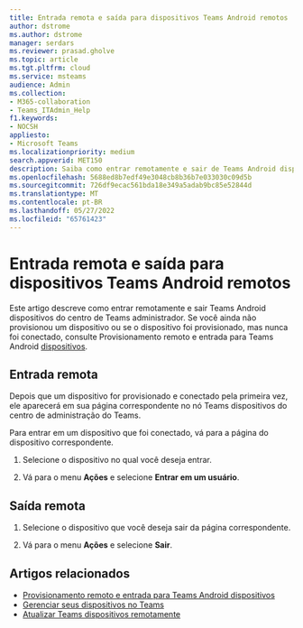 ```yaml
---
title: Entrada remota e saída para dispositivos Teams Android remotos
author: dstrome
ms.author: dstrome
manager: serdars
ms.reviewer: prasad.gholve
ms.topic: article
ms.tgt.pltfrm: cloud
ms.service: msteams
audience: Admin
ms.collection:
- M365-collaboration
- Teams_ITAdmin_Help
f1.keywords:
- NOCSH
appliesto:
- Microsoft Teams
ms.localizationpriority: medium
search.appverid: MET150
description: Saiba como entrar remotamente e sair de Teams Android dispositivos
ms.openlocfilehash: 5688ed8b7edf49e3048cb8b36b7e033030c09d5b
ms.sourcegitcommit: 726df9ecac561bda18e349a5adab9bc85e52844d
ms.translationtype: MT
ms.contentlocale: pt-BR
ms.lasthandoff: 05/27/2022
ms.locfileid: "65761423"
---
```

# <a name="remote-sign-in-and-sign-out-for-teams-android-devices"></a>Entrada remota e saída para dispositivos Teams Android remotos

Este artigo descreve como entrar remotamente e sair Teams Android dispositivos do centro de Teams administrador. Se você ainda não provisionou um dispositivo ou se o dispositivo foi provisionado, mas nunca foi conectado, consulte Provisionamento remoto e entrada para Teams Android [dispositivos](remote-provision-remote-login.md).

## <a name="remote-sign-in"></a>Entrada remota

Depois que um dispositivo for provisionado e conectado pela primeira vez, ele aparecerá em sua página correspondente no nó Teams dispositivos do centro de administração do Teams.

Para entrar em um dispositivo que foi conectado, vá para a página do dispositivo correspondente.

1. Selecione o dispositivo no qual você deseja entrar.

2. Vá para o menu **Ações** e selecione **Entrar em um usuário**.

## <a name="remote-sign-out"></a>Saída remota

1. Selecione o dispositivo que você deseja sair da página correspondente.

2. Vá para o menu **Ações** e selecione **Sair**.

## <a name="related-articles"></a>Artigos relacionados

- [Provisionamento remoto e entrada para Teams Android dispositivos](remote-provision-remote-login.md)
- [Gerenciar seus dispositivos no Teams](device-management.md)
- [Atualizar Teams dispositivos remotamente](remote-update.md)
